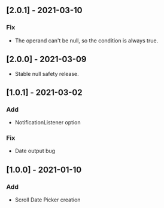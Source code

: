 ## [2.0.1] - 2021-03-10

### Fix
- The operand can't be null, so the condition is always true.


## [2.0.0] - 2021-03-09

- Stable null safety release.


## [1.0.1] - 2021-03-02

### Add
- NotificationListener option

### Fix
- Date output bug




## [1.0.0] - 2021-01-10

### Add

- Scroll Date Picker creation